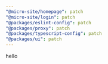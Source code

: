 ```yaml
---
"@micro-site/homepage": patch
"@micro-site/login": patch
"@packages/eslint-config": patch
"@packages/proxy": patch
"@packages/typescript-config": patch
"@packages/ui": patch
---
```


hello

